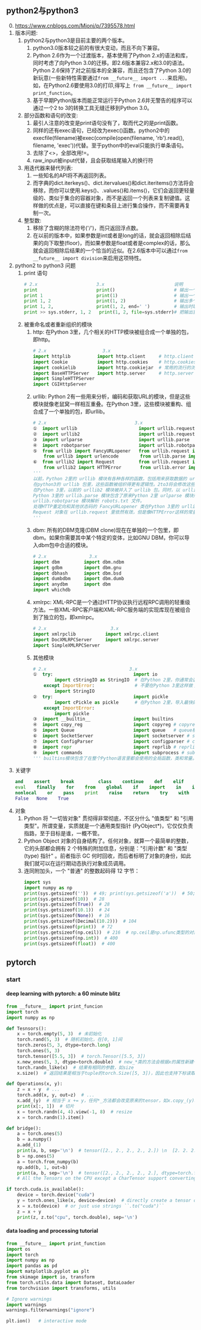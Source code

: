 <!-- [TOC] -->

## python2与python3

0. https://www.cnblogs.com/Mjonj/p/7395578.html
1. 版本问题: 
    1. python2与python3是目前主要的两个版本。
        1. python3.0版本较之前的有很大变动，而且不向下兼容。
        2. Python 2.6作为一个过渡版本，基本使用了Python 2.x的语法和库，同时考虑了向Python 3.0的迁移。即2.6版本兼容2.x和3.0的语法。Python 2.6保持了对之前版本的全兼容，而且还包含了Python 3.0的新玩意(一些新特性需要通过``from __future__ import ...``来启用)。如，在Python2.6要使用3.0的打印,得写上`` from __future__ import print_function``。
        3. 基于早期Python版本而能正常运行于Python 2.6并无警告的程序可以通过一个2 to 3的转换工具无缝迁移到Python 3.0。
    2. 部分函数和语句的改变:
        1. 最引人注意的改变是print语句没有了，取而代之的是print函数。
        2. 同样的还有exec语句，已经改为exec()函数。python2中的execfile(filename)被exec(compile(open(filename, 'rb').read(), filename, 'exec'))代替。至于python中的eval只能执行单条语句。
        3. 去除了<>，全部改用!=。
        4. raw_input被input代替，且会获取结尾输入的换行符
    3. 用迭代器来替代列表:
        1. 一些知名的API将不再返回列表。
        2. 而字典的dict.iterkeys()、dict.itervalues()和dict.iteritems()方法将会移除，而你可以使用.keys()、.values()和.items()，它们会返回更轻量级的、类似于集合的容器对象，而不是返回一个列表来复制键值。这样做的优点是，可以直接在键和条目上进行集合操作，而不需要再复制一次。
    4. 整型数:
        1. 移除了含糊的除法符号('/')，而只返回浮点数。
        2. 在以前的版本中，如果参数是int或者是long的话，就会返回相除后结果的向下取整(floor)，而如果参数是float或者是complex的话，那么就会返回相除后结果的一个恰当的近似。在2.6版本中可以通过``from __future__ import division``来启用这项特性。
2. python2 to python3 问题
    1. print 语句
        ```py
        # 2.x                      3.x                          说明
        print                      print()                      # 输出一个空白行
        print 1                    print(1)                     # 输出一个单独的值
        print 1, 2                 print(1, 2)                  # 输出多个值，以空格分割
        print 1, 2,                print(1, 2, end=' ')         # 输出时取消在末尾输出回车符。
        print >> sys.stderr, 1, 2   print(1, 2, file=sys.stderr)# 把输出重定向到一个管道
        ```
    2. 被重命名或者重新组织的模块
        1. http: 在Python 3里，几个相关的HTTP模块被组合成一个单独的包，即http。
            ```py
            # 2.x                     3.x
            import httplib          import http.client     # http.client 模块实现了一个底层的库，可以用来请求HTTP资源，解析HTTP响应。
            import Cookie           import http.cookies    # http.cookies 模块提供一个蟒样的(Pythonic)接口来获取通过HTTP头部(HTTP header)Set-Cookie发送的cookies
            import cookielib        import http.cookiejar  # 常用的流行的浏览器会把cookies以文件形式存放在磁盘上，http.cookiejar 模块可以操作这些文件。
            import BaseHTTPServer   import http.server     # http.server 模块实现了一个基本的HTTP服务器
            import SimpleHTTPServer
            import CGIHttpServer
            ```
        2. urllib: Python 2有一些用来分析，编码和获取URL的模块，但是这些模块就像老鼠窝一样相互重叠。在Python 3里，这些模块被重构、组合成了一个单独的包，即urllib。
            ```py
            # 2.x                                 3.x
            ①  import urllib                       import urllib.request, urllib.parse, urllib.error
            ②  import urllib2                      import urllib.request, urllib.error
            ③  import urlparse                     import urllib.parse
            ④  import robotparser                  import urllib.robotparser
            ⑤  from urllib import FancyURLopener   from urllib.request import FancyURLopener
                from urllib import urlencode        from urllib.parse import urlencode
            ⑥  from urllib2 import Request         from urllib.request import Request
                from urllib2 import HTTPError       from urllib.error import HTTPError
            '''
            以前，Python 2里的 urllib 模块有各种各样的函数，包括用来获取数据的 urlopen()，还有用来将URL分割成其组成部分的 splittype(), splithost()和 splituser()函数。
            在python3的 urllib 包里，这些函数被组织得更有逻辑性。2to3将会修改这些函数的调用以适应新的命名方案。
            在Python 3里，以前的 urllib2 模块被并入了 urllib 包。同时，以 urllib2 里各种你最喜爱的东西将会一个不缺地出现在Python 3的 urllib 模块里，比如 build_opener()方法, Request 对象， HTTPBasicAuthHandler 和 friends 。
            Python 3里的 urllib.parse 模块包含了原来Python 2里 urlparse 模块所有的解析函数。
            urllib.robotparse 模块解析 robots.txt 文件。
            处理HTTP重定向和其他状态码的 FancyURLopener 类在Python 3里的 urllib.request 模块里依然有效。 urlencode()函数已经被转移到了 urllib.parse 里。
            Request 对象在 urllib.request 里依然有效，但是像HTTPError这样的常量已经被转移到了 urllib.error 里。
            '''
            ```
        3. dbm: 所有的DBM克隆(DBM clone)现在在单独的一个包里，即dbm。如果你需要其中某个特定的变体，比如GNU DBM，你可以导入dbm包中合适的模块。
            ```py
            # 2.x                3.x
            import dbm         import dbm.ndbm
            import gdbm        import dbm.gnu
            import dbhash      import dbm.bsd
            import dumbdbm     import dbm.dumb
            import anydbm      import dbm
            import whichdb
            ```
        4. xmlrpc: XML-RPC是一个通过HTTP协议执行远程RPC调用的轻重级方法。一些XML-RPC客户端和XML-RPC服务端的实现库现在被组合到了独立的包，即xmlrpc。
            ```py
            # 2.x                        3.x
            import xmlrpclib           import xmlrpc.client
            import DocXMLRPCServer     import xmlrpc.server
            import SimpleXMLRPCServer
            ```
        5. 其他模块
            ```py
            # 2.x                               3.x
            ①  try:                              import io
                    import cStringIO as StringIO  # 在Python 2里，你通常会这样做，首先尝试把cStringIO导入作为StringIO的替代，如果失败了，再导入StringIO。
                except ImportError:               # 不要在Python 3里这样做；io模块会帮你处理好这件事情。它会找出可用的最快实现方法，然后自动使用它。
                    import StringIO
            ②  try:                              import pickle
                    import cPickle as pickle      # 在Python 2里，导入最快的pickle实现也与上边 io 相似。在Python 3里，pickle模块会自动为你处理，所以不要再这样做。
                except ImportError:
                    import pickle
            ③  import __builtin__                import builtins
            ④  import copy_reg                   import copyreg # copyreg模块为用C语言定义的用户自定义类型添加了pickle模块的支持。
            ⑤  import Queue                      import queue   # queue模块实现一个生产者消费者队列(multi-producer, multi-consumer queue)。
            ⑥  import SocketServer               import socketserver # socketserver模块为实现各种socket server提供了通用基础类。
            ⑦  import ConfigParser               import configparser # configparser模块用来解析INI-style配置文件。
            ⑧  import repr                       import reprlib # reprlib 模块重新实现了内置函数 repr()，并添加了对字符串表示被截断前长度的控制。
            ⑨  import commands                   import subprocess # subprocess 模块允许你创建子进程，连接到他们的管道，然后获取他们的返回值。
            ''' builtins模块包含了在整个Python语言里都会使用的全局函数，类和常量。重新定义builtins模块里的某个函数意味着在每处都重定义了这个全局函数。这听起来很强大，但是同时也是很可怕的。 '''
            ```
3. 关键字
    ```py
    and    assert    break         class    continue    def    elif    else    except    exec
    eval    finally    for    from    global    if    import    in    is    lambda    not
    nonlocal    or    pass    print    raise    return    try    with   while   yield
    False   None    True
    ```
4. 对象
    1. Python 将 "一切皆对象" 贯彻得非常彻底，不区分什么 "值类型" 和 "引用类型"。所谓变量，实质就是一个通用类型指针 (PyObject*)，它仅仅负责指路，至于目标是谁，一概不管。
    2. Python Object 对象的自身结构了。任何对象，就算一个最简单的整数，它的头部都会拥有 2 个特殊的附加信息，分别是："引用计数" 和 "类型 (type) 指针" 。前者指示 GC 何时回收，而后者标明了对象的身份，如此我们就可以在运行期动态执行对象成员调用。
    3. 连同附加头，一个 "普通" 的整数起码得 12 字节：
        ```py
        import sys
        import numpy as np
        print(sys.getsizeof(''))  # 49; print(sys.getsizeof('a'))  # 50; print(sys.getsizeof('ab'))  # 51;
        print(sys.getsizeof(10))  # 28
        print(sys.getsizeof(True))  # 28
        print(sys.getsizeof(10.1))  # 24
        print(sys.getsizeof(None))  # 16
        print(sys.getsizeof(Decimal(10.2)))  # 104
        print(sys.getsizeof(print))  # 72
        print(sys.getsizeof(np.ceil))  # 216  # np.ceil是np.ufunc类型的对象
        print(sys.getsizeof(np.int))  # 400
        print(sys.getsizeof(float))  # 400
        ```

## pytorch

### start

#### deep learning with pytorch: a 60 minute blitz

```py
from __future__ import print_funcion
import torch
import numpy as np

def Tesnsors():
    x = torch.empty(5, 3)  # 未初始化
    torch.rand(5, 3)  # 随机初始化，在[0, 1]间
    torch.zeros(5, 3, dtype=torch.long)
    torch.ones(5, 3)
    torch.tensor([5.5, 3])  # torch.Tensor([5.5, 3])
    x.new_ones(5, 3, dtype=torch.double)  # new_*类的方法会根据x的属性新建一个torch，除非方法有参数提供了
    torch.randn_like(x)  # 结果有相同的参数，如size
    x.size()  # 返回结果是相当于tuple的torch.Size([5, 3])，因此也支持下标读取x.size(1) ==> 3

def Operations(x, y):
    z = x + y  # ...
    torch.add(x, y, out=z)  # ...
    x.add_(y)  # 相当于 x += y，任何*_方法都会改变原来的tensor，如x.copy_(y)和x.t_()
    print(x[:, 1])  # 切片
    x = torch.randn(4, 4).view(-1, 8)  # resize
    x = torch.randn(1).item()

def bridge():
    a = torch.ones(5)
    b = a.numpy()
    a.add_(1)
    print(a, b, sep='\n')  # tensor([2., 2., 2., 2., 2.]) \n  [2. 2. 2. 2. 2.]
    b = np.ones(5)
    a = torch.from_numpy(b)
    np.add(b, 1, out=b)
    print(a, b, sep='\n')  # tensor([2., 2., 2., 2., 2.], dtype=torch.float64) \n  [2. 2. 2. 2. 2.]
    # All the Tensors on the CPU except a CharTensor support converting to NumPy and back.

if torch.cuda.is_available():
    device = torch.device("cuda")
    y = torch.ones_like(x, device=device)  # directly create a tensor on GPU
    x = x.to(device)  # or just use strings ``.to("cuda")``
    z = x + y
    print(z, z.to("cpu", torch.double), sep='\n')
```

#### data loading and processing tutorial

```py
from __future__ import print_function
import os
import torch
import numpy as np
import pandas as pd
import matplotlib.pyplot as plt
from skimage import io, transform
from torch.utils.data import Dataset, DataLoader
from torchvision import transforms, utils

# Ignore warnings
import warnings
warnings.filterwarnings("ignore")

plt.ion()   # interactive mode


```